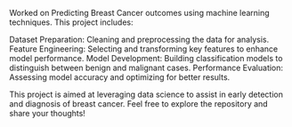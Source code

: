 Worked on Predicting Breast Cancer outcomes using machine learning techniques. This project includes:

Dataset Preparation: Cleaning and preprocessing the data for analysis.
Feature Engineering: Selecting and transforming key features to enhance model performance.
Model Development: Building classification models to distinguish between benign and malignant cases.
Performance Evaluation: Assessing model accuracy and optimizing for better results.

This project is aimed at leveraging data science to assist in early detection and diagnosis of breast cancer. Feel free to explore the repository and share your thoughts!
